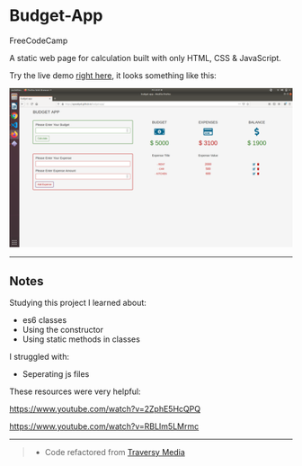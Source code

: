 # Budget-App
FreeCodeCamp

A static web page for calculation built with only HTML, CSS & JavaScript.

Try the live demo [right here](https://ayseakyol.github.io/budget-app/), it looks something like this:


[![budget screen shot](./budget.png)](https://github.com/ayseakyol/budget-app)

---

## Notes

Studying this project I learned about:

* es6 classes
* Using the constructor
* Using static methods in classes


I struggled with:

* Seperating js files 


These resources were very helpful:

https://www.youtube.com/watch?v=2ZphE5HcQPQ

https://www.youtube.com/watch?v=RBLIm5LMrmc

---

> * Code refactored from [Traversy Media](https://www.youtube.com/watch?v=JaMCxVWtW58t)

